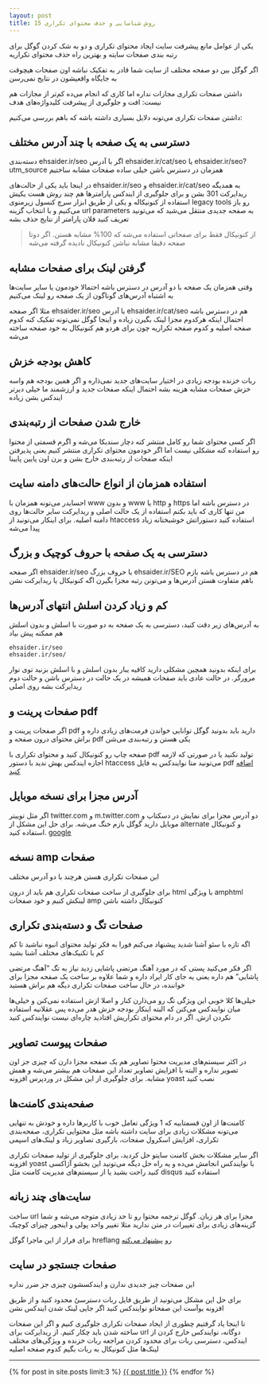 ```yaml
---
layout: post
title: 15 روش شناسایی و حذف محتوای تکراری
---
```


یکی از عوامل مانع پیشرفت سایت ایجاد محتوای تکراری و دو به شک کردن گوگل برای رتبه بندی صفحات سایته و بهترین راه حذف محتوای تکراریه

اگر گوگل بین دو صفحه مختلف از سایت شما قادر به تفکیک نباشه اون صفحات هیچوقت به جایگاه واقعیشون در نتایج نمی‌رسن

داشتن صفحات تکراری مجازات نداره اما کاری که انجام می‌ده کم‌تر از مجازات هم نیست: افت و جلوگیری از پیشرفت کلیدواژه‌های هدف

داشتن صفحات تکراری می‌تونه دلایل بسیاری داشته باشه که باهم بررسی می‌کنیم:

## دسترسی به یک صفحه با چند آدرس مختلف

دسته‌بندی ehsaider.ir/seo اگر با آدرس ehsaider.ir/cat/seo یا ehsaider.ir/seo?utm_source همزمان در دسترس باشن خیلی ساده صفحات مشابه ساختیم

در اینجا باید یکی از حالت‌های ehsaider.ir/seo و ehsaider.ir/cat/seo به همدیگه ریدایرکت 301 بشن و برای جلوگیری از ایندکس پارامترها هم چند روش هست یکیش استفاده از کنونیکاله و یکی از طریق ابزار سرچ کنسول زیرمنوی legacy tools رو باز می‌کنیم و با انتخاب گزینه url parameters به صفحه جدیدی منتقل می‌شید که می‌تونید تعریف کنید فلان پارامتر از نتایج حذف بشه

> از کنونیکال فقط برای صفحاتی استفاده می‌شه که 100% مشابه هستن. اگر دوتا صفحه دقیقا مشابه نباشن کنونیکال نادیده گرفته می‌شه

## گرفتن لینک برای صفحات مشابه

وقتی همزمان یک صفحه با دو آدرس در دسترس باشه احتمالا خودمون یا سایر سایت‌ها به اشتباه آدرس‌های گوناگون از یک صفحه رو لینک می‌کنیم

مثلا اگر صفحه ehsaider.ir/seo با آدرس ehsaider.ir/cat/seo هم در دسترس باشه احتمال اینکه هرکدوم مجزا لینک بگیرن زیاده و اینجا گوگل نمی‌تونه تفکیک کنه کدوم صفحه اصلیه و کدوم صفحه تکراریه چون برای هردو هم کنونیکال به خود صفحه ساخته می‌شه

## کاهش بودجه خزش

ربات خزنده بودجه زیادی در اختیار سایت‌های جدید نمی‌ذاره و اگر همین بودجه هم واسه خزش صفحات مشابه هزینه بشه احتمال اینکه صفحات جدید و ارزشمند ما خیلی دیرتر ایندکس بشن زیاده

## خارج شدن صفحات از رتبه‌بندی

اگر کسی محتوای شما رو کامل منتشر کنه دچار سندیکا می‌شه و اگرم قسمتی از محتوا رو استفاده کنه مشکلی نیست اما اگر خودمون محتوای تکراری منتشر کنیم یعنی پذیرفتن اینکه صفحات از رتبه‌بندی خارج بشن و برن اون پایین پایینا

## استفاده همزمان از انواع حالت‌های دامنه سایت

احسایدر می‌تونه همزمان با www و بدون www یا http و https در دسترس باشه اما من تنها کاری که باید بکنم استفاده از یک حالت اصلی و ریدایرکت سایر حالت‌ها روی دامنه اصلیه. برای اینکار می‌تونید از htaccess استفاده کنید دستوراتش خوشبختانه زیاد پیدا می‌شه

## دسترسی به یک صفحه با حروف کوچیک و بزرگ

اگر صفحه ehsaider.ir/seo با حروف بزرگ ehsaider.ir/SEO هم در دسترس باشه بازم باهم متفاوت هستن آدرس‌ها و می‌تونن رتبه مجزا بگیرن اگه کنونیکال یا ریدایرکت نشن

## کم و زیاد کردن اسلش انتهای آدرس‌ها

به آدرس‌های زیر دقت کنید، دسترسی به یک صفحه به دو صورت با اسلش و بدون اسلش هم ممکنه پیش بیاد

```
ehsaider.ir/seo
ehsaider.ir/seo/
```

برای اینکه بدونید همچین مشکلی دارید کافیه یبار بدون اسلش و با اسلش بزنید توی نوار مرورگر. در حالت عادی باید صفحات همیشه در یک حالت در دسترس باشن و حالت دوم ریدایرکت بشه روی اصلی

## صفحات پرینت و pdf

اگر صفحات پرینت و pdf دارید باید بدونید گوگل توانایی خواندن فرمت‌های زیادی داره و براش محتوای درون صفحه و pdf یکی هستن و رتبه‌بندی می‌شن

صفحه چاپ رو کنونیکال کنید و محتوای تکراری با pdf تولید نکنید یا در صورتی که لازمه اجازه ایندکس بهش ندید با دستور htaccess می‌تونید متا نوایندکس به فایل pdf [اضافه کنید](https://webmasters.stackexchange.com/questions/14520/how-to-prevent-a-pdf-file-from-being-indexed-by-search-engines)

## آدرس مجزا برای نسخه موبایل

اگر مثل توییتر twitter.com و m.twitter.com دو آدرس مجزا برای نمایش در دسکتاپ و موبایل دارید گوگل بازم خنگ می‌شه. برای حل این مشکل از alternate و کنونیکال استفاده کنید. [google](https://developers.google.com/search/mobile-sites/mobile-seo/separate-urls#annotations-for-desktop-and-mobile-urls)

## نسخه amp صفحات

این صفحات تکراری هستن هرچند با دو آدرس مختلف

برای جلوگیری از ساخت صفحات تکراری هم باید از درون html با ویژگی amphtml لینکش کنیم و خود صفحات amp کنونیکال داشته باشن

## صفحات تگ و دسته‌بندی تکراری

اگه تازه با سئو آشنا شدید پیشنهاد می‌کنم فورا به فکر تولید محتوای انبوه نباشید تا کم کم با تکنیک‌های مختلف آشنا بشید

اگر فکر می‌کنید پستی که در مورد آهنگ مرتضی پاشایی زدید نیاز به تگ “آهنگ مرتضی پاشایی” هم داره یعنی یه جای کار ایراد داره و شما علاوه بر ساخت یک صفحه مجزا برای خواننده، در حال ساخت صفحات تکراری دیگه هم براش هستید

خیلی‌ها کلا خوبی این ویژگی تگ رو می‌ذارن کنار و اصلا ازش استفاده نمی‌کنن و خیلی‌ها میان نوایندکس می‌کنن که البته اینکار بودجه خزش هدر می‌ده پس عقلانیه استفاده نکردن ازش. اگر در دام محتوای تکراریش افتادید چاره‌ای نیست نوایندکس کنید

## صفحات پیوست تصاویر

در اکثر سیستم‌های مدیریت محتوا تصاویر هم یک صفحه مجزا دارن که چیزی جز اون تصویر نداره و البته با افزایش تصاویر تعداد این صفحات هم بیشتر می‌شه و همش مشابه. برای جلوگیری از این مشکل در وردپرس افزونه yoast نصب کنید

## صفحه‌بندی کامنت‌ها

کامنت‌ها از اون قسمتاییه که 1 ویژگی تعامل خوب با کاربرها داره و خودش به تنهایی می‌تونه مشکلات زیادی برای سایت داشته باشه مثل محتوایی تکراری، صفحه‌بندی تکراری، افزایش اسکرول صفحات، بارگیری تصاویر زیاد و لینک‌های اسپمی

اگر سایر مشکلات بخش کامنت سایتو حل کردید، برای جلوگیری از تولید صفحات تکراری افزونه yoast با نوایندکس انجامش می‌ده و یه راه حل دیگه می‌تونید این بخشو آژاکسی کنید راحت بشید یا از سیستم‌های مدیریت کامنت مثل disqus استفاده کنید

## سایت‌های چند زبانه

ساخت url مجزا برای هر زبان. گوگل ترجمه محتوا رو تا حد زیادی متوجه می‌شه و شما گزینه‌های زیادی برای تغییرات در متن ندارید مثلا تغییر واحد پولی و اینجور چیزای کوچیک

برای فرار از این ماجرا گوگل hreflang رو [پیشنهاد می‌کنه](https://support.google.com/webmasters/answer/189077)

## صفحات جستجو در سایت

این صفحات چیز جدیدی ندارن و ایندکسشون چیزی جز ضرر نداره

برای حل این مشکل می‌تونید از طریق فایل ربات دسترسیُ محدود کنید و از طریق افزونه یوآست این صفحاتو نوایندکس کنید اگر جایی لینک شدن ایندکس نشن

تا اینجا یاد گرفتیم چطوری از ایجاد صفحات تکراری جلوگیری کنیم و اگر این صفحات ساخته شدن باید چکار کنیم. از ریدایرکت برای url دوگانه، نوایندکس خارج کردن از ایندکس، دسترسی ربات برای محدود کردن مراجعه ربات خزنده و ویژگی‌های مختلف لینک‌ها مثل کنونیکال به ربات بگیم کدوم صفحه اصلیه

***
{% for post in site.posts limit:3 %}
<a href="{{ site.url }}{{ post.url }}">{{ post.title }}</a>
{% endfor %}
